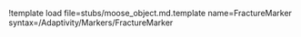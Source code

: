 !template load file=stubs/moose_object.md.template name=FractureMarker syntax=/Adaptivity/Markers/FractureMarker
